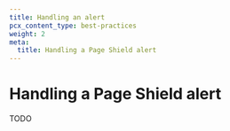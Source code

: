 ```yaml
---
title: Handling an alert
pcx_content_type: best-practices
weight: 2
meta:
  title: Handling a Page Shield alert
---
```


# Handling a Page Shield alert

TODO